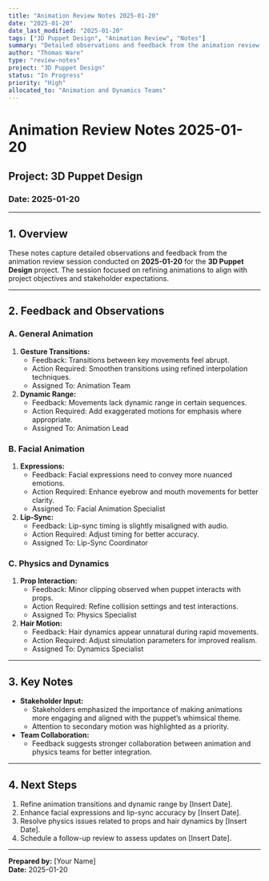 ```yaml
---
title: "Animation Review Notes 2025-01-20"
date: "2025-01-20"
date_last_modified: "2025-01-20"
tags: ["3D Puppet Design", "Animation Review", "Notes"]
summary: "Detailed observations and feedback from the animation review session on 2025-01-20 for the 3D Puppet Design project, focusing on transitions, dynamics, and expressions."
author: "Thomas Ware"
type: "review-notes"
project: "3D Puppet Design"
status: "In Progress"
priority: "High"
allocated_to: "Animation and Dynamics Teams"
---
```

# **Animation Review Notes 2025-01-20**

## **Project:** 3D Puppet Design
### **Date:** 2025-01-20

---

## **1. Overview**
These notes capture detailed observations and feedback from the animation review session conducted on **2025-01-20** for the **3D Puppet Design** project. The session focused on refining animations to align with project objectives and stakeholder expectations.

---

## **2. Feedback and Observations**

### **A. General Animation**
1. **Gesture Transitions:**
   - Feedback: Transitions between key movements feel abrupt.
   - Action Required: Smoothen transitions using refined interpolation techniques.
   - Assigned To: Animation Team  
2. **Dynamic Range:**
   - Feedback: Movements lack dynamic range in certain sequences.
   - Action Required: Add exaggerated motions for emphasis where appropriate.
   - Assigned To: Animation Lead  

### **B. Facial Animation**
1. **Expressions:**
   - Feedback: Facial expressions need to convey more nuanced emotions.
   - Action Required: Enhance eyebrow and mouth movements for better clarity.
   - Assigned To: Facial Animation Specialist  
2. **Lip-Sync:**
   - Feedback: Lip-sync timing is slightly misaligned with audio.
   - Action Required: Adjust timing for better accuracy.
   - Assigned To: Lip-Sync Coordinator  

### **C. Physics and Dynamics**
1. **Prop Interaction:**
   - Feedback: Minor clipping observed when puppet interacts with props.
   - Action Required: Refine collision settings and test interactions.
   - Assigned To: Physics Specialist  
2. **Hair Motion:**
   - Feedback: Hair dynamics appear unnatural during rapid movements.
   - Action Required: Adjust simulation parameters for improved realism.
   - Assigned To: Dynamics Specialist  

---

## **3. Key Notes**
- **Stakeholder Input:**
  - Stakeholders emphasized the importance of making animations more engaging and aligned with the puppet’s whimsical theme.
  - Attention to secondary motion was highlighted as a priority.
- **Team Collaboration:**
  - Feedback suggests stronger collaboration between animation and physics teams for better integration.

---

## **4. Next Steps**
1. Refine animation transitions and dynamic range by [Insert Date].
2. Enhance facial expressions and lip-sync accuracy by [Insert Date].
3. Resolve physics issues related to props and hair dynamics by [Insert Date].
4. Schedule a follow-up review to assess updates on [Insert Date].

---

**Prepared by:** [Your Name]  
**Date:** 2025-01-20